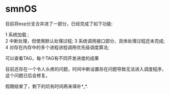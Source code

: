# smnOS
目前将exp分支合并进了一部分，已经完成了如下功能:

1 系统加载 ;   
2 中断处理，但使用默认处理过程;
3 系统调用接口部分，具体处理过程还未完成;
4 对存在内存中的多个进程进程调用优先级调度算法;

可以查看TAG，每个TAG有不同开发进度的成果

目前还存在一个令人头疼的问题，时间中断设置存在问题导致无法进入调度程序，
这个问题日后会修复。

假期结束了，剩下的坑有时间再来填补*_*.
